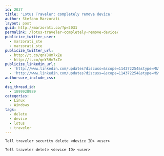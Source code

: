 ```yaml
---
id: 2037
title: 'Lotus Traveler: completely remove device'
author: Stefano Marzorati
layout: post
guid: http://marzorati.co/?p=2031
permalink: /lotus-traveler-completely-remove-device/
publicize_twitter_user:
  - marzorati_ste
  - marzorati_ste
publicize_twitter_url:
  - http://t.co/qnY8Hm7xZe
  - http://t.co/qnY8Hm7xZe
publicize_linkedin_url:
  - 'http://www.linkedin.com/updates?discuss=&scope=114372254&stype=M&topic=5794366389070344192&type=U&a=2Adj'
  - 'http://www.linkedin.com/updates?discuss=&scope=114372254&stype=M&topic=5794366389070344192&type=U&a=2Adj'
authorsure_include_css:
  - 
dsq_thread_id:
  - 1899928989
categories:
  - Linux
  - Windows
tags:
  - delete
  - device
  - lotus
  - traveler
---
```

`Tell traveler security delete <device ID> <user>`

`Tell traveler delete <device ID> <user>`